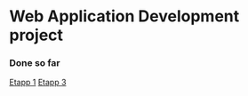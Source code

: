 # Web Application Development project

### Done so far  
  
[Etapp 1](https://github.com/MadisD/SFE/wiki/Etapp-1)
[Etapp 3](https://github.com/MadisD/SFE/wiki/Etapp-3)